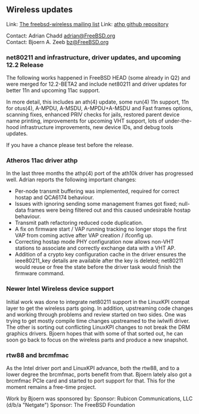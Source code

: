## Wireless updates ##

Link:  [The freebsd-wireless mailing list](https://lists.freebsd.org/mailman/listinfo/freebsd-wireless)
Link:  [athp github repository](https://github.com/erikarn/athp)

Contact: Adrian Chadd <adrian@FreeBSD.org>  
Contact: Bjoern A. Zeeb <bz@FreeBSD.org>  

### net80211 and infrastructure, driver updates, and upcoming 12.2 Release ###

The following works happened in FreeBSD HEAD (some already in Q2) and were
merged for 12.2-BETA2 and include net80211 and driver updates for better 11n
and upcoming 11ac support.

In more detail, this includes an ath(4) update, some run(4) 11n support, 11n for otus(4),
A-MPDU, A-MSDU, A-MPDU+A-MSDU and Fast frames options, scanning fixes,
enhanced PRIV checks for jails, restored parent device name printing,
improvements for upcoming VHT support, lots of under-the-hood infrastructure
improvements, new device IDs, and debug tools updates.

If you have a chance please test before the release.

### Atheros 11ac driver athp ###

In the last three months the athp(4) port of the ath10k driver has progressed
well.  Adrian reports the following important changes:
  * Per-node transmit buffering was implemented, required for correct hostap
  and QCA6174 behaviour.
  * Issues with ignoring sending some management frames got fixed; null-data
  frames were being filtered out and this caused undesirable hostap behaviour.
  * Transmit path refactoring reduced code duplication.
  * A fix on firmware start / VAP running tracking no longer stops
  the first VAP from coming active after VAP creation / ifconfig up.
  * Correcting hostap mode PHY configuration now allows non-VHT stations to
  associate and correctly exchange data with a VHT AP.
  * Addition of a crypto key configuration cache in the driver ensures the
  ieee80211_key details are available after the key is deleted; net80211
  would reuse or free the state before the driver task would finish the
  firmware command.

### Newer Intel Wireless device support ###

Initial work was done to integrate net80211 support in the LinuxKPI compat
layer to get the wireless parts going.
In addition, upstreaming code changes and working through problems and review
started on two sides.  One was trying to get mostly compile time changes
upstreamed to the iwlwifi driver.  The other is sorting out conflicting
LinuxKPI changes to not break the DRM graphics drivers.
Bjoern hopes that with some of that sorted out, he can soon go back to focus
on the wireless parts and produce a new snapshot.

### rtw88 and brcmfmac ###

As the Intel driver port and LinuxKPI advance, both the rtw88, and to a lower
degree the brcmfmac, ports benefit from that.
Bjoern lately also got a brcmfmac PCIe card and started to port support for
that.
This for the moment remains a free-time project.

Work by Bjoern was sponsored by:
Sponsor: Rubicon Communications, LLC (d/b/a "Netgate")
Sponsor: The FreeBSD Foundation
